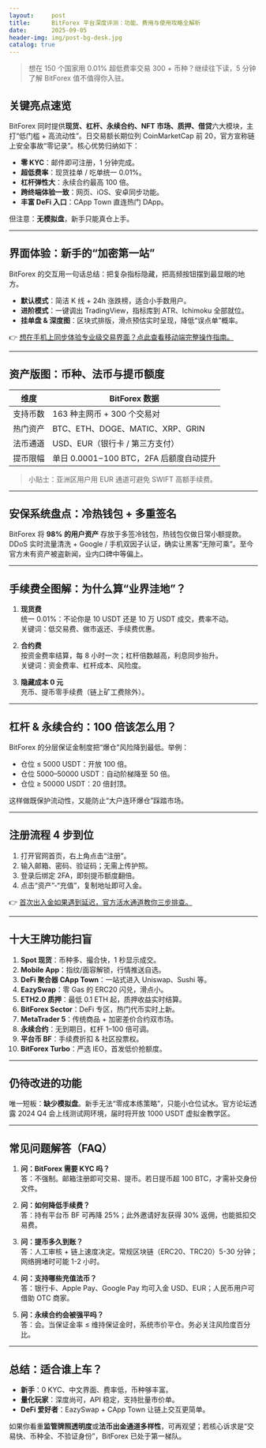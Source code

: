 ```yaml
---
layout:     post
title:      BitForex 平台深度评测：功能、费用与使用攻略全解析
date:       2025-09-05
header-img: img/post-bg-desk.jpg
catalog: true
---
```


> 想在 150 个国家用 0.01% 超低费率交易 300 + 币种？继续往下读，5 分钟了解 BitForex 值不值得你入驻。

## 关键亮点速览

BitForex 同时提供**现货、杠杆、永续合约、NFT 市场、质押、借贷**六大模块，主打“低门槛 + 高流动性”。日交易额长期位列 CoinMarketCap 前 20，官方宣称链上安全事故“零记录”。核心优势归纳如下：

- **零 KYC**：邮件即可注册，1 分钟完成。  
- **超低费率**：现货挂单 / 吃单统一 0.01%。  
- **杠杆弹性大**：永续合约最高 100 倍。  
- **跨终端体验一致**：网页、iOS、安卓同步功能。  
- **丰富 DeFi 入口**：CApp Town 直连热门 DApp。  

但注意：**无模拟盘**，新手只能真仓上手。

---

## 界面体验：新手的“加密第一站”

BitForex 的交互用一句话总结：把复杂指标隐藏，把高频按钮摆到最显眼的地方。

- **默认模式**：简洁 K 线 + 24h 涨跌榜，适合小手数用户。  
- **进阶模式**：一键调出 TradingView，指标库到 ATR、Ichimoku 全部就位。  
- **挂单盘 & 深度图**：区块式排版，滑点预估实时呈现，降低“误点单”概率。

👉 [想在手机上同步体验专业级交易界面？点此查看移动端完整操作指南。](https://okxdog.com/)

---

## 资产版图：币种、法币与提币额度

| 维度         | BitForex 数据                                |
|--------------|----------------------------------------------|
| 支持币数     | 163 种主网币 + 300 个交易对                  |
| 热门资产     | BTC、ETH、DOGE、MATIC、XRP、GRIN             |
| 法币通道     | USD、EUR（银行卡 / 第三方支付）              |
| 提币限幅     | 单日 0.0001 – 100 BTC，2FA 后额度自动提升    |

> 小贴士：亚洲区用户用 EUR 通道可避免 SWIFT 高额手续费。

---

## 安保系统盘点：冷热钱包 + 多重签名

BitForex 将 **98% 的用户资产** 存放于多签冷钱包，热钱包仅做日常小额提款。DDoS 实时流量清洗 + Google / 手机双因子认证，确实让黑客“无隙可乘”。至今官方未有资产被盗新闻，业内口碑中等偏上。

---

## 手续费全图解：为什么算“业界洼地”？

1. **现货费**  
   统一 0.01%：不论你是 10 USDT 还是 10 万 USDT 成交，费率不动。  
   关键词：低交易费、做市返还、手续费优惠。

2. **合约费**  
   按资金费率结算，每 8 小时一次；杠杆倍数越高，利息同步抬升。  
   关键词：资金费率、杠杆成本、风险度。

3. **隐藏成本 0 元**  
   充币、提币零手续费（链上矿工费除外）。  

---

## 杠杆 & 永续合约：100 倍该怎么用？

BitForex 的分层保证金制度把“爆仓”风险降到最低。举例：

- 仓位 ≤ 5000 USDT：开放 100 倍。  
- 仓位 5000–50000 USDT：自动阶梯降至 50 倍。  
- 仓位 ≥ 50000 USDT：20 倍封顶。

这样做既保护流动性，又能防止“大户连环爆仓”踩踏市场。

---

## 注册流程 4 步到位

1. 打开官网首页，右上角点击“注册”。  
2. 输入邮箱、密码、验证码；无需上传护照。  
3. 登录后绑定 2FA，即刻提币额度翻倍。  
4. 点击“资产”-“充值”，复制地址即可入金。  

👉 [首次出入金如果遇到延迟，官方活水通道教你三步排查。](https://okxdog.com/)

---

## 十大王牌功能扫盲

1. **Spot 现货**：币种多、撮合快，1 秒显示成交。  
2. **Mobile App**：指纹/面容解锁，行情推送自选。  
3. **DeFi 聚合器 CApp Town**：一站式进入 Uniswap、Sushi 等。  
4. **EazySwap**：零 Gas 的 ERC20 闪兑，滑点小。  
5. **ETH2.0 质押**：最低 0.1 ETH 起，质押收益实时结算。  
6. **BitForex Sector**：DeFi 专区，热门代币实时上新。  
7. **MetaTrader 5**：传统商品 + 加密差价合约双市场。  
8. **永续合约**：无到期日，杠杆 1–100 倍可调。  
9. **平台币 BF**：手续费折扣 & 社区投票权。  
10. **BitForex Turbo**：严选 IEO，首发低价抢额度。

---

## 仍待改进的功能

唯一短板：**缺少模拟盘**。新手无法“零成本练策略”，只能小仓位试水。官方论坛透露 2024 Q4 会上线测试网环境，届时将开放 1000 USDT 虚拟金教学区。

---

## 常见问题解答（FAQ）

1. **问：BitForex 需要 KYC 吗？**  
   答：不强制。邮箱注册即可交易、提币。若日提币超 100 BTC，才需补交身份文件。

2. **问：如何降低手续费？**  
   答：持有平台币 BF 可再降 25%；此外邀请好友获得 30% 返佣，也能抵扣交易费。

3. **问：提币多久到账？**  
   答：人工审核 + 链上速度决定。常规区块链（ERC20、TRC20）5-30 分钟；网络拥堵时可能 1-2 小时。

4. **问：支持哪些充值法币？**  
   答：银行卡、Apple Pay、Google Pay 均可入金 USD、EUR；人民币用户可借助 OTC 商家。

5. **问：永续合约会被强平吗？**  
   答：会。当保证金率 ≤ 维持保证金时，系统市价平仓。务必关注风险度百分比。

---

## 总结：适合谁上车？

- **新手**：0 KYC、中文界面、费率低，币种够丰富。  
- **量化玩家**：深度尚可，API 稳定，支持批量市价单。  
- **DeFi 爱好者**：EazySwap + CApp Town 让链上交互更简单。  

如果你看重**监管牌照透明度**或**法币出金通道多样性**，可再观望；若核心诉求是“交易快、币种全、不验证身份”，BitForex 已处于第一梯队。